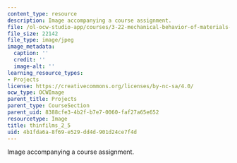 ```yaml
---
content_type: resource
description: Image accompanying a course assignment.
file: /ol-ocw-studio-app/courses/3-22-mechanical-behavior-of-materials-spring-2008/4b1fda6a8f69e529dd4d901d24ce7f4d_thinfilms_2_5.jpg
file_size: 22142
file_type: image/jpeg
image_metadata:
  caption: ''
  credit: ''
  image-alt: ''
learning_resource_types:
- Projects
license: https://creativecommons.org/licenses/by-nc-sa/4.0/
ocw_type: OCWImage
parent_title: Projects
parent_type: CourseSection
parent_uid: 8388cfe3-4b2f-b7e7-0060-faf27a65e652
resourcetype: Image
title: thinfilms_2_5
uid: 4b1fda6a-8f69-e529-dd4d-901d24ce7f4d
---
```

Image accompanying a course assignment.